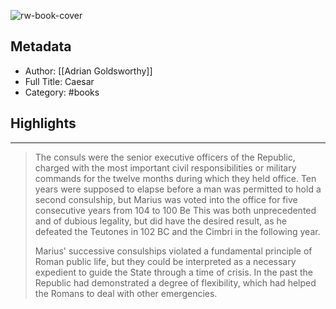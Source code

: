 ![rw-book-cover](https://images-na.ssl-images-amazon.com/images/I/41qjLG7maBL._SL200_.jpg)

## Metadata
- Author: [[Adrian Goldsworthy]]
- Full Title: Caesar
- Category: #books

## Highlights
***

> The consuls were the senior executive officers of the Republic, charged with the most important civil responsibilities or military commands for the twelve months during which they held office. Ten years were supposed to elapse before a man was permitted to hold a second consulship, but Marius was voted into the office for five consecutive years from 104 to 100 Be This was both unprecedented and of dubious legality, but did have the desired result, as he defeated the Teutones in 102 BC and the Cimbri in the following year.
>
> Marius' successive consulships violated a fundamental principle of Roman public life, but they could be interpreted as a necessary expedient to guide the State through a time of crisis. In the past the Republic had demonstrated a degree of flexibility, which had helped the Romans to deal with other emergencies.

